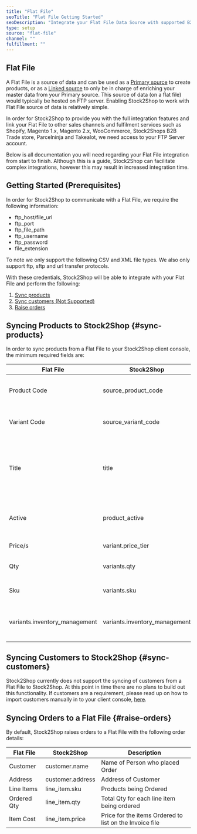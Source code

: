 ```yaml
---
title: "Flat File"
seoTitle: "Flat File Getting Started"
seoDescription: "Integrate your Flat File Data Source with supported B2B and B2C Systems through Stock2Shop"
type: setup
source: "flat-file"
channel: ""
fulfillment: ""
---
```


## Flat File
A Flat File is a source of data and can be used as a [Primary source](/help/how-it-works-primary-sources "Concept of a Primary Source in Stock2Shop") to create products,
or as a [Linked source](help/how-it-works-linked-sources "Concept of a Linked source in Stock2Shop") to only be in charge of enriching your master data from your Primary source.
This source of data (on a flat file) would typically be hosted on FTP server. Enabling Stock2Shop to work with 
Flat File source of data is relatively simple. 

In order for Stock2Shop to provide you with the full integration features and link your Flat File 
to other sales channels and fulfilment services such as 
Shopify, Magento 1.x, Magento 2.x, WooCommerce, Stock2Shops B2B Trade store, 
Parcelninja and Takealot, we need access to your FTP Server account.

Below is all documentation you will need regarding your Flat File integration from start to finish.
Although this is a guide, Stock2Shop can facilitate complex integrations, however this may result in increased integration time.

## Getting Started (Prerequisites)
In order for Stock2Shop to communicate with a Flat File, 
we require the following information:

- ftp_host/file_url
- ftp_port
- ftp_file_path
- ftp_username
- ftp_password
- file_extension

To note we only support the following CSV and XML file types. 
We also only support ftp, sftp and url transfer protocols.

With these credentials, Stock2Shop will be able to integrate with 
your Flat File and perform the following:

1. [Sync products](#sync-products) 
2. [Sync customers (Not Supported)](#sync-customers) 
3. [Raise orders](#raise-orders) 

## Syncing Products to Stock2Shop {#sync-products}
In order to sync products from a Flat File to your Stock2Shop client console, 
the minimum required fields are:

| Flat File                      | Stock2Shop                     | Description                                                                          |
| ------------------------------ | ------------------------------ | ------------------------------------------------------------------------------------ |
| Product Code                   | source_product_code            | Product Parent Code for Stock2Shop.                                                  |
| Variant Code                   | source_variant_code            | Product Variant Code for Stock2Shop.                                                 |
| Title                          | title                          | Product Title field for Stock2Shop to be used for creating product on Sales Channels |
| Active                         | product_active                 | Active field for Stock2Shop to sync the product                                      |
| Price/s                        | variant.price_tier             | Price Tiers for Products                                                             |
| Qty                            | variants.qty                   | Quantity on Hand for the Product                                                     |
| Sku                            | variants.sku                   | Sku code field for Stock2Shop                                                        |
| variants.inventory_management  | variants.inventory_management  | Control qty syncing and updating on the Sales Channel                                |

## Syncing Customers to Stock2Shop  {#sync-customers} 
Stock2Shop currently does not support the syncing of customers from a Flat File to Stock2Shop. 
At this point in time there are no plans to build out this functionality. 
If customers are a requirement, please read up on how to import customers manually in to your client console, [here](/help/how-it-works-customer-import "Manually import customers into Stock2Shop").
 
## Syncing Orders to a Flat File {#raise-orders}
By default, Stock2Shop raises orders to a Flat File with the following order details:

| Flat File   | Stock2Shop       | Description                                             |
| ----------- | ---------------- | ------------------------------------------------------- |
| Customer    | customer.name    | Name of Person who placed Order                         |
| Address     | customer.address | Address of Customer                                     |
| Line Items  | line_item.sku    | Products being Ordered                                  |
| Ordered Qty | line_item.qty    | Total Qty for each line item being ordered              |
| Item Cost   | line_item.price  | Price for the items Ordered to list on the Invoice file |
